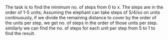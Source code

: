 The task is to find the minimum no. of steps from 0 to x. The steps are in the order of 1-5 units; Assuming the elephant can take steps of 5/4/so on units continuously, if we 
divide the remaining distance to cover by the order of the units per step, we get no. of steps in the order of those units per step. similarly we can find the no. of steps for each unit per 
step from 5 to 1 to find the result.
